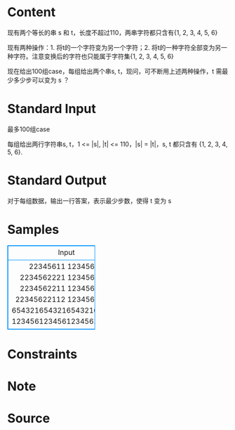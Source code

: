 
# Content

现有两个等长的串 s 和 t，长度不超过110，两串字符都只含有{1, 2, 3, 4, 5, 6}

现有两种操作：1. 将t的一个字符变为另一个字符；2. 将t的一种字符全部变为另一种字符。注意变换后的字符也只能属于字符集{1, 2, 3, 4, 5, 6}

现在给出100组case，每组给出两个串s, t，现问，可不断用上述两种操作，t 需最少多少步可以变为 s ？

# Standard Input

最多100组case

每组给出两行字符串s, t，1 <= |s|, |t| <= 110，|s| = |t|，s, t 都只含有 {1, 2, 3, 4, 5, 6}.

# Standard Output

对于每组数据，输出一行答案，表示最少步数，使得 t 变为 s

# Samples

<style>
        table,table tr th, table tr td { border:1px solid #0094ff; }
        table { width: 200px; min-height: 25px; line-height: 25px; text-align: center; border-collapse: collapse;}   
    </style>
<table>
	<tr>
		<td>Input</td>
		<td>Output</td>
	</tr>
<tr><td>22345611
12345611
2234562221
1234561221
2234562211
1234561111
22345622112
12345611111
654321654321654321654321
123456123456123456123456</td><td>1
2
3
3
11</td></tr></table>


# Constraints



# Note



# Source


